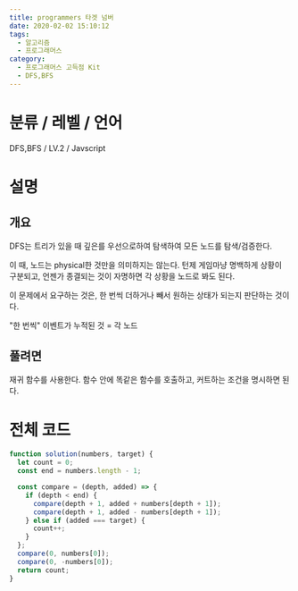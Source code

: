 ```yaml
---
title: programmers 타겟 넘버
date: 2020-02-02 15:10:12
tags:
  - 알고리즘
  - 프로그래머스
category:
  - 프로그래머스 고득점 Kit
  - DFS,BFS
---
```


# 분류 / 레벨 / 언어

DFS,BFS / LV.2 / Javscript

# 설명

## 개요

DFS는 트리가 있을 때 깊은를 우선으로하여
탐색하여 모든 노드를 탐색/검증한다.

이 때, 노드는 physical한 것만을 의미하지는 않는다.
턴제 게임마냥 명백하게 상황이 구분되고, 언젠가 종결되는 것이 자명하면 각 상황을 노드로 봐도 된다.

이 문제에서 요구하는 것은,
한 번씩 더하거나 빼서 원하는 상태가 되는지 판단하는 것이다.

"한 번씩" 이벤트가 누적된 것 = 각 노드

## 풀려면

재귀 함수를 사용한다.
함수 안에 똑같은 함수를 호출하고, 커트하는 조건을 명시하면 된다.

# 전체 코드

```javascript
function solution(numbers, target) {
  let count = 0;
  const end = numbers.length - 1;

  const compare = (depth, added) => {
    if (depth < end) {
      compare(depth + 1, added + numbers[depth + 1]);
      compare(depth + 1, added - numbers[depth + 1]);
    } else if (added === target) {
      count++;
    }
  };
  compare(0, numbers[0]);
  compare(0, -numbers[0]);
  return count;
}
```
